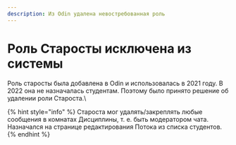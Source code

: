 ```yaml
---
description: Из Odin удалена невостребованная роль
---
```


# Роль Старосты исключена из системы

Роль старосты была добавлена в Odin и использовалась в 2021 году. В 2022 она не назначалась студентам. Поэтому было принято решение об удалении роли Староста.\


{% hint style="info" %}
Староста мог удалять/закреплять любые сообщения в комнатах Дисциплины, т. е. быть модератором чата. Назначался на странице редактирования Потока из списка студентов.
{% endhint %}
